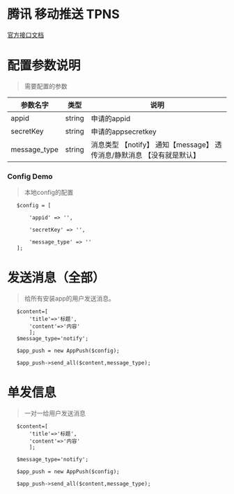 # 腾讯 移动推送 TPNS

[官方接口文档](https://cloud.tencent.com/document/product/548/39059)


# 配置参数说明
> 需要配置的参数

 | 参数名字     | 类型   | 说明                                                                   |
 | ------------ | ------ | ---------------------------------------------------------------------- |
 | appid        | string | 申请的appid                                                            |
 | secretKey    | string | 申请的appsecretkey                                                     |
 | message_type | string | 消息类型 【notify】 通知【message】 透传消息/静默消息 【没有就是默认】 |

 ### Config Demo
>本地config的配置
 ```
    $config = [

        'appid' => '',

        'secretKey' => '',

        'message_type' => ''
    ];

 ```

 # 发送消息（全部）
> 给所有安装app的用户发送消息。
 ```
    $content=[
        'title'=>'标题',
        'content'=>'内容'
        ];
    $message_type='notify';

    $app_push = new AppPush($config);

    $app_push->send_all($content,message_type);

 ```
 # 单发信息
 > 一对一给用户发送消息
 ```
    $content=[
        'title'=>'标题',
        'content'=>'内容'
        ];

    $message_type='notify';

    $app_push = new AppPush($config);

    $app_push->send_all($content,message_type);

 ```